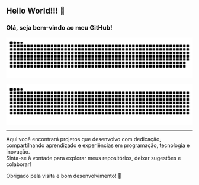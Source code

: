 ## Hello World!!! 👋

### Olá, seja bem-vindo ao meu GitHub!

<p align="center">
  <picture>
    <source media="(prefers-color-scheme: dark)" srcset="https://raw.githubusercontent.com/mari4souza/mari4souza/output/github-contribution-grid-snake-dark.svg">
    <source media="(prefers-color-scheme: light)" srcset="https://raw.githubusercontent.com/mari4souza/mari4souza/output/github-contribution-grid-snake.svg">
    <img alt="Animação de contribuição no GitHub" src="https://raw.githubusercontent.com/mari4souza/mari4souza/output/github-contribution-grid-snake.svg" />
  </picture>
</p>

<picture align="center">
  <source media="(prefers-color-scheme: dark)" srcset="https://raw.githubusercontent.com/mari4souza/mari4souza/output/github-contribution-grid-snake-dark.svg">
  <source media="(prefers-color-scheme: light)" srcset="https://raw.githubusercontent.com/mari4souza/mari4souza/output/github-contribution-grid-snake.svg">
  <img align="center" alt="github contribution grid snake animation" src="https://raw.githubusercontent.com/danmiquelin/danmiquelin/output/github-contribution-grid-snake.svg" />
</picture>

---

Aqui você encontrará projetos que desenvolvo com dedicação, compartilhando aprendizado e experiências em programação, tecnologia e inovação.  
Sinta-se à vontade para explorar meus repositórios, deixar sugestões e colaborar!

Obrigado pela visita e bom desenvolvimento! 🚀

